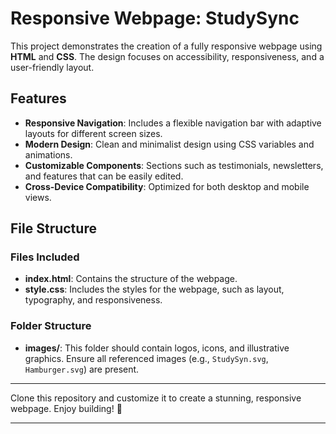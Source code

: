 # Responsive Webpage: StudySync

This project demonstrates the creation of a fully responsive webpage using **HTML** and **CSS**. The design focuses on accessibility, responsiveness, and a user-friendly layout.

## Features
- **Responsive Navigation**: Includes a flexible navigation bar with adaptive layouts for different screen sizes.
- **Modern Design**: Clean and minimalist design using CSS variables and animations.
- **Customizable Components**: Sections such as testimonials, newsletters, and features that can be easily edited.
- **Cross-Device Compatibility**: Optimized for both desktop and mobile views.

## File Structure

### Files Included
- **index.html**: Contains the structure of the webpage.
- **style.css**: Includes the styles for the webpage, such as layout, typography, and responsiveness.

### Folder Structure
- **images/**: This folder should contain logos, icons, and illustrative graphics. Ensure all referenced images (e.g., `StudySyn.svg`, `Hamburger.svg`) are present.

---

Clone this repository and customize it to create a stunning, responsive webpage. Enjoy building! 🎉

---
